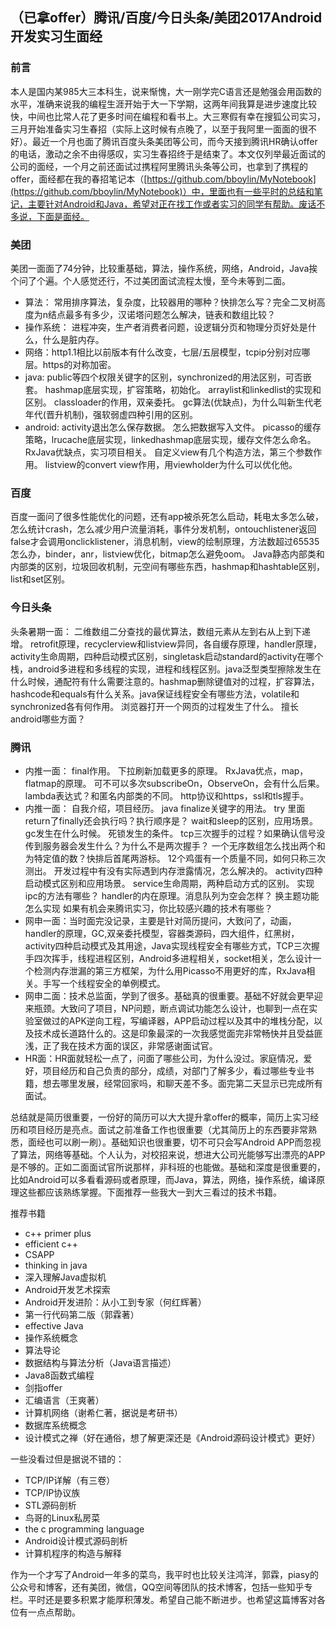 ## （已拿offer）腾讯/百度/今日头条/美团2017Android开发实习生面经

### 前言
本人是国内某985大三本科生，说来惭愧，大一刚学完C语言还是勉强会用函数的水平，准确来说我的编程生涯开始于大一下学期，这两年间我算是进步速度比较快，中间也比常人花了更多时间在编程和看书上。大三寒假有幸在搜狐公司实习，三月开始准备实习生春招（实际上这时候有点晚了，以至于我阿里一面面的很不好）。最近一个月也面了腾讯百度头条美团等公司，而今天接到腾讯HR确认offer的电话，激动之余不由得感叹，实习生春招终于是结束了。本文仅列举最近面试的公司的面经，一个月之前还面试过携程阿里腾讯头条等公司，也拿到了携程的offer，面经都在我的春招笔记本（[https://github.com/bboylin/MyNotebook](https://github.com/bboylin/MyNotebook)）中，里面也有一些平时的总结和笔记，主要针对Android和Java，希望对正在找工作或者实习的同学有帮助。废话不多说，下面是面经。

### 美团 

美团一面面了74分钟，比较重基础，算法，操作系统，网络，Android，Java挨个问了个遍。个人感觉还行，不过美团面试流程太慢，至今未等到二面。

* 算法：
常用排序算法，复杂度，比较器用的哪种？快排怎么写？完全二叉树高度为n结点最多有多少，汉诺塔问题怎么解决，链表和数组比较？
* 操作系统：
进程冲突，生产者消费者问题，设逻辑分页和物理分页好处是什么，什么是脏内存。
* 网络：http1.1相比以前版本有什么改变，七层/五层模型，tcpip分别对应哪层。https的对称加密。
* java:
public等四个权限关键字的区别，synchronized的用法区别，可否嵌套。
hashmap底层实现，扩容策略，初始化。
arraylist和linkedlist的实现和区别。
classloader的作用，双亲委托。
gc算法(优缺点)，为什么叫新生代老年代(晋升机制)，强软弱虚四种引用的区别。
* android:
activity退出怎么保存数据。
怎么把数据写入文件。
picasso的缓存策略，lrucache底层实现，linkedhashmap底层实现，缓存文件怎么命名。
RxJava优缺点，实习项目相关。
自定义view有几个构造方法，第三个参数作用。
listview的convert view作用，用viewholder为什么可以优化他。

### 百度

百度一面问了很多性能优化的问题，还有app被杀死怎么启动，耗电太多怎么破，怎么统计crash，怎么减少用户流量消耗，事件分发机制，ontouchlistener返回false才会调用onclicklistener，消息机制，view的绘制原理，方法数超过65535怎么办，binder，anr，listview优化，bitmap怎么避免oom。
Java静态内部类和内部类的区别，垃圾回收机制，元空间有哪些东西，hashmap和hashtable区别，list和set区别。

### 今日头条

头条暑期一面：
二维数组二分查找的最优算法，数组元素从左到右从上到下递增。
retrofit原理，recyclerview和listview异同，各自缓存原理，handler原理，activity生命周期，四种启动模式区别，singletask启动standard的activity在哪个栈，android多进程和多线程的实现，进程和线程区别。java泛型类型擦除发生在什么时候，通配符有什么需要注意的。hashmap删除键值对的过程，扩容算法，hashcode和equals有什么关系。java保证线程安全有哪些方法，volatile和synchronized各有何作用。
浏览器打开一个网页的过程发生了什么。
擅长android哪些方面？

### 腾讯

* 内推一面：
final作用。
下拉刷新加载更多的原理。
RxJava优点，map，flatmap的原理。
可不可以多次subscribeOn，ObserveOn，会有什么后果。
lambda表达式？和匿名内部类的不同。
http协议和https，ssl和tls握手。
* 内推一面：
自我介绍，项目经历。
java finalize关键字的用法。
try 里面return了finally还会执行吗？执行顺序是？
wait和sleep的区别，应用场景。
gc发生在什么时候。
死锁发生的条件。
tcp三次握手的过程？如果确认信号没传到服务器会发生什么？为什么不是两次握手？
一个无序数组怎么找出两个和为特定值的数？快排后首尾两游标。
12个鸡蛋有一个质量不同，如何只称三次测出。
开发过程中有没有实际遇到内存泄露情况，怎么解决的。
activity四种启动模式区别和应用场景。
service生命周期，两种启动方式的区别。
实现ipc的方法有哪些？
handler的内在原理。消息队列为空会怎样？
换主题功能怎么实现
如果有机会来腾讯实习，你比较感兴趣的技术有哪些？
* 网申一面：当时面完没记录，主要是针对简历提问，大致问了，动画，handler的原理，GC,双亲委托模型，容器类源码，四大组件，红黑树，activity四种启动模式及其用途，Java实现线程安全有哪些方式，TCP三次握手四次挥手，线程进程区别，Android多进程相关，socket相关，怎么设计一个检测内存泄漏的第三方框架，为什么用Picasso不用更好的库，RxJava相关。手写一个线程安全的单例模式。
* 网申二面：技术总监面，学到了很多。基础真的很重要。基础不好就会更早迎来瓶颈。大致问了项目，NP问题，断点调试功能怎么设计，也聊到一点在实验室做过的APK逆向工程，写编译器，APP启动过程以及其中的堆栈分配，以及技术成长道路什么的。这是印象最深的一次我感觉面完非常畅快并且受益匪浅，正了我在技术方面的误区，非常感谢面试官。
* HR面：HR面就轻松一点了，问面了哪些公司，为什么没过。家庭情况，爱好，项目经历和自己负责的部分，成绩，对部门了解多少，看过哪些专业书籍，想去哪里发展，经常回家吗，和聊天差不多。面完第二天显示已完成所有面试。

总结就是简历很重要，一份好的简历可以大大提升拿offer的概率，简历上实习经历和项目经历是亮点。面试之前准备工作也很重要（尤其简历上的东西要非常熟悉，面经也可以刷一刷）。基础知识也很重要，切不可只会写Android APP而忽视了算法，网络等基础。个人认为，对校招来说，想进大公司光能够写出漂亮的APP是不够的。正如二面面试官所说那样，非科班的也能做。基础和深度是很重要的，比如Android可以多看看源码或者原理，而Java，算法，网络，操作系统，编译原理这些都应该熟练掌握。下面推荐一些我大一到大三看过的技术书籍。

推荐书籍
* c++ primer plus
* efficient c++
* CSAPP
* thinking in java
* 深入理解Java虚拟机
* Android开发艺术探索
* Android开发进阶：从小工到专家（何红辉著）
* 第一行代码第二版（郭霖著）
* effective Java
* 操作系统概念
* 算法导论
* 数据结构与算法分析（Java语言描述）
* Java8函数式编程
* 剑指offer
* 汇编语言（王爽著）
* 计算机网络（谢希仁著，据说是考研书）
* 数据库系统概念
* 设计模式之禅（好在通俗，想了解更深还是《Android源码设计模式》更好）

一些没看过但是据说不错的：
* TCP/IP详解（有三卷）
* TCP/IP协议族
* STL源码剖析
* 鸟哥的Linux私房菜
* the c programming language
* Android设计模式源码剖析
* 计算机程序的构造与解释

作为一个才写了Android一年多的菜鸟，我平时也比较关注鸿洋，郭霖，piasy的公众号和博客，还有美团，微信，QQ空间等团队的技术博客，包括一些知乎专栏。平时还是要多积累才能厚积薄发。希望自己能不断进步。也希望这篇博客对各位有一点点帮助。